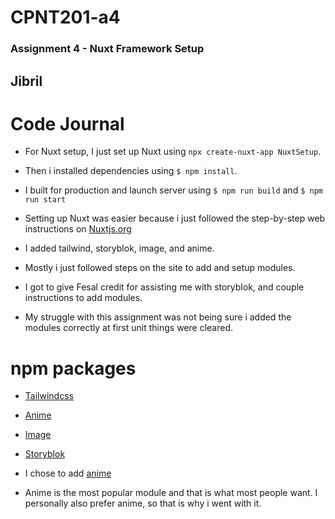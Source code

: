 # CPNT201-a4
### Assignment 4 - Nuxt Framework Setup

## Jibril

# Code Journal 

* For Nuxt setup, I just set up Nuxt using `npx create-nuxt-app NuxtSetup`.

* Then i installed dependencies using `$ npm install`.

* I built for production and launch server using `$ npm run build` and `$ npm run start`

* Setting up Nuxt was easier because i just followed the step-by-step web instructions on [Nuxtjs.org](https:/gi/nuxtjs.org/docs/get-started/installation/)

* I added tailwind, storyblok, image, and anime.

* Mostly i just followed steps on the site to add and setup modules.

* I got to give Fesal credit for assisting me with storyblok, and couple instructions to add modules.

* My struggle with this assignment was not being sure i added the modules correctly at first unit things were cleared.

# npm packages

* [Tailwindcss](https://tailwindcss.nuxtjs.org/tailwind/config/)

* [Anime](https://github.com/ivodolenc/nuxt-animejs)

* [Image](https://image.nuxtjs.org/api/$img)

* [Storyblok](https://github.com/storyblok/storyblok-nuxt)

* I chose to add [anime](https://github.com/ivodolenc/nuxt-animejs)

* Anime is the most popular module and that is what most people want. I personally also prefer anime, so that is why i went with it.